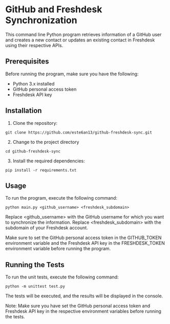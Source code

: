 # GitHub and Freshdesk Synchronization

This command line Python program retrieves information of a GitHub user and creates a new contact or updates an existing contact in Freshdesk using their respective APIs.

## Prerequisites

Before running the program, make sure you have the following:

- Python 3.x installed
- GitHub personal access token
- Freshdesk API key

## Installation

1. Clone the repository:

``` shell
git clone https://github.com/este6an13/github-freshdesk-sync.git
```

2. Change to the project directory

``` shell
cd github-freshdesk-sync
```

3. Install the required dependencies:
```shell
pip install -r requirements.txt
```

## Usage

To run the program, execute the following command:

```shell 
python main.py <github_username> <freshdesk_subdomain>
```

Replace <github_username> with the GitHub username for which you want to synchronize the information. Replace <freshdesk_subdomain> with the subdomain of your Freshdesk account.

Make sure to set the GitHub personal access token in the GITHUB_TOKEN environment variable and the Freshdesk API key in the FRESHDESK_TOKEN environment variable before running the program.

## Running the Tests

To run the unit tests, execute the following command:

``` shell
python -m unittest test.py
```

The tests will be executed, and the results will be displayed in the console.

Note: Make sure you have set the GitHub personal access token and Freshdesk API key in the respective environment variables before running the tests.